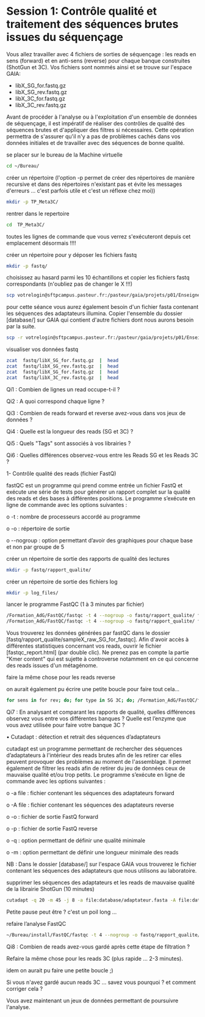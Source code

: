 # Session 1: Contrôle qualité et traitement des séquences brutes issues du séquençage

Vous allez travailler avec 4 fichiers de sorties de séquençage : les reads en sens (forward) et en anti-sens (reverse) pour chaque banque construites (ShotGun et 3C). Vos fichiers sont nommés ainsi et se trouve sur l'espace GAIA:

* libX_SG_for.fastq.gz
* libX_SG_rev.fastq.gz
* libX_3C_for.fastq.gz
* libX_3C_rev.fastq.gz

Avant de procéder à l'analyse ou à l'exploitation d'un ensemble de données de séquençage, il est impératif de réaliser des contrôles de qualité des séquences brutes et d'appliquer des filtres si nécessaires. Cette opération permettra de s'assurer qu'il n'y a pas de problèmes cachés dans vos données initiales et de travailler avec des séquences de bonne qualité.

se placer sur le bureau de la Machine virtuelle

```sh
cd ~/Bureau/
```

créer un répertoire (l'option -p permet de créer des répertoires de manière recursive et dans des répertoires n'existant pas et évite les messages d'erreurs ... c'est parfois utile et c'est un réflexe chez moi))

```sh
mkdir -p TP_Meta3C/
```
rentrer dans le repertoire

```sh
cd  TP_Meta3C/
```

toutes les lignes de commande que vous verrez s'exécuteront depuis cet emplacement désormais !!!!

créer un répertoire pour y déposer les fichiers fastq


```sh
mkdir -p fastq/
```

choisissez au hasard parmi les 10 échantillons et copier les fichiers fastq correspondants (n'oubliez pas de changer le X !!!)

```sh
scp votrelogin@sftpcampus.pasteur.fr:/pasteur/gaia/projets/p01/Enseignements/GAIA_ENSEIGNEMENTS/ANALYSE_DES_GENOMES_2021-2022/TP_Meta3C/fastq/libX_* fastq/
```

pour cette séance vous aurez également besoin d'un fichier fasta contenant les séquences des adaptateurs illumina. Copier l'ensemble du dossier [database/] sur GAIA qui contient d'autre fichiers dont nous aurons besoin par la suite.

```sh
scp -r votrelogin@sftpcampus.pasteur.fr:/pasteur/gaia/projets/p01/Enseignements/GAIA_ENSEIGNEMENTS/ANALYSE_DES_GENOMES_2021-2022/TP_Meta3C/database/ ./
```

visualiser vos données fastq 

```sh
zcat  fastq/libX_SG_for.fastq.gz  |  head
zcat  fastq/libX_SG_rev.fastq.gz  |  head
zcat  fastq/libX_SG_for.fastq.gz  |  head
zcat  fastq/libX_3C_rev.fastq.gz  |  head
```


Qi1 : Combien de lignes un read occupe-t-il ?

Qi2 : A quoi correspond chaque ligne ?

Qi3 : Combien de reads forward et reverse avez-vous dans vos jeux de données ?

Qi4 : Quelle est la longueur des reads (SG et 3C) ?

Qi5 : Quels "Tags" sont associés à vos librairies ?

Qi6 : Quelles différences observez-vous entre les Reads SG et les Reads 3C ?


1- Contrôle qualité des reads (fichier FastQ)

fastQC est un programme qui prend comme entrée un fichier FastQ et exécute une série de tests pour générer un rapport complet sur la qualité des reads et des bases à différentes positions. Le programme s’exécute en ligne de commande avec les options suivantes :

o 	-t : nombre de processeurs accordé au programme

o 	-o : répertoire de sortie

o 	--nogroup : option permettant d’avoir des graphiques pour chaque base et non par groupe de 5

créer un répertoire de sortie des rapports de qualité des lectures
```sh
mkdir -p fastq/rapport_qualite/
```

créer un répertoire de sortie des fichiers log
```sh
mkdir -p log_files/
```

lancer le programme FastQC (1 à 3 minutes par fichier)
```sh
/Formation_AdG/FastQC/fastqc -t 4 --nogroup -o fastq/rapport_qualite/ fastq/libX_SG_for.fastq.gz > log_files/fastqc_raw_SG_for.log 2>&1
/Formation_AdG/FastQC/fastqc -t 4 --nogroup -o fastq/rapport_qualite/ fastq/libX_3C_for.fastq.gz > log_files/fastqc_raw_3C_for.log 2>&1
```

Vous trouverez les données générées par fastQC dans le dossier [fastq/rapport_qualite/sampleX_raw_SG_for_fastqc]. Afin d'avoir accès à différentes statistiques concernant vos reads, ouvrir le fichier [fastqc_report.html] (par double clic). Ne prenez pas en compte la partie "Kmer content" qui est sujette à controverse notamment en ce qui concerne des reads issues d'un métagénome.

faire la même chose pour les reads reverse

on aurait également pu écrire une petite boucle pour faire tout cela...

```sh
for sens in for rev; do; for type in SG 3C; do; /Formation_AdG/FastQC/fastqc -t 4 --nogroup -o fastq/rapport_qualite/ fastq/libX_"$type"_"$sens".fastq.gz >  log_files/fastqc_raw_"$type"_"$sens".log 2>&1; done; done
```

Qi7 : En analysant et comparant les rapports de qualité, quelles différences observez vous entre vos différentes banques ? Quelle est l’enzyme que vous avez utilisée pour faire votre banque 3C ?

•	Cutadapt : détection et retrait des séquences d’adaptateurs

cutadapt est un programme permettant de rechercher des séquences d’adaptateurs à l'intérieur des reads brutes afin de les retirer car elles peuvent provoquer des problèmes au moment de l'assemblage. Il permet également de filtrer les reads afin de retirer du jeu de données ceux de mauvaise qualité et/ou trop petits. Le programme s’exécute en ligne de commande avec les options suivantes :

o	 -a file : fichier contenant les séquences des adaptateurs forward

o 	-A file : fichier contenant les séquences des adaptateurs reverse

o 	-o : fichier de sortie FastQ forward

o 	-p : fichier de sortie FastQ reverse

o 	-q : option permettant de définir une qualité minimale

o 	-m : option permettant de définir une longueur minimale des reads

NB : Dans le dossier [database/] sur l'espace GAIA vous trouverez le fichier contenant les séquences des adaptateurs que nous utilisons au laboratoire.

supprimer les séquences des adaptateurs et les reads de mauvaise qualité de la librairie ShotGun (10 minutes)

```sh
cutadapt -q 20 -m 45 -j 8 -a file:database/adaptateur.fasta -A file:database/adaptateur.fasta -o fastq/libX_filtre_SG_for.fastq.gz -p fastq/libX_filtre_SG_rev.fastq.gz fastq/libX_SG_for.fastq.gz fastq/libX_SG_rev.fastq.gz > log_files/cutadapt_SG.log 2>&1
```

Petite pause peut être ? c'est un poil long ...

refaire l’analyse FastQC
```sh
~/Bureau/install/FastQC/fastqc -t 4 --nogroup -o fastq/rapport_qualite/ fastq/libX_filtre_SG_for.fastq.gz > log_files/fastqc_filter_SG_for.log 2>&1
```

Qi8 : Combien de reads avez-vous gardé après cette étape de filtration ?

Refaire la même chose pour les reads 3C (plus rapide ... 2-3 minutes).

idem on aurait pu faire une petite boucle ;)

Si vous n'avez gardé aucun reads 3C ... savez vous pourquoi ? et comment corriger cela ?

Vous avez maintenant un jeux de données permettant de poursuivre l'analyse.







